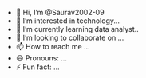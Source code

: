 - 👋 Hi, I’m @Saurav2002-09
- 👀 I’m interested in technology...
- 🌱 I’m currently learning data analyst..
- 💞️ I’m looking to collaborate on ...
- 📫 How to reach me ...
- 😄 Pronouns: ...
- ⚡ Fun fact: ...

<!---
Saurav2002-09/Saurav2002-09 is a ✨ special ✨ repository because its `README.md` (this file) appears on your GitHub profile.
You can click the Preview link to take a look at your changes.
--->
